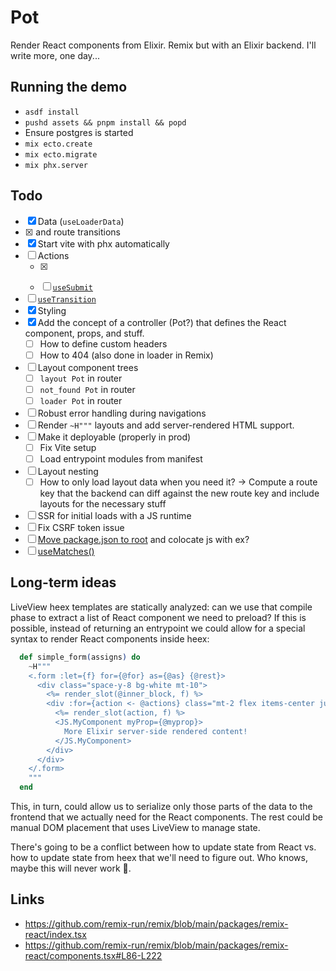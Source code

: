 # Pot

Render React components from Elixir. Remix but with an Elixir backend. I'll write more, one day...

## Running the demo

- `asdf install`
- `pushd assets && pnpm install && popd`
- Ensure postgres is started
- `mix ecto.create`
- `mix ecto.migrate`
- `mix phx.server`

## Todo

- [x] Data (`useLoaderData`)
- [x] <Link> and route transitions
- [x] Start vite with phx automatically
- [ ] Actions
  - [x] <Form>
  - [ ] [`useSubmit`](https://remix.run/docs/en/v1/api/remix#usesubmit)
- [ ] [`useTransition`](https://remix.run/docs/en/v1/api/remix#usetransition)
- [x] Styling
- [x] Add the concept of a controller (Pot?) that defines the React component, props, and stuff.
  - [ ] How to define custom headers
  - [ ] How to 404 (also done in loader in Remix)
- [ ] Layout component trees
  - [ ] `layout Pot` in router
  - [ ] `not_found Pot` in router
  - [ ] `loader Pot` in router
- [ ] Robust error handling during navigations
- [ ] Render `~H"""` layouts and add server-rendered HTML support.
- [ ] Make it deployable (properly in prod)
  - [ ] Fix Vite setup
  - [ ] Load entrypoint modules from manifest
- [ ] Layout nesting
  - [ ] How to only load layout data when you need it? -> Compute a route key that the backend can diff against the new route key and include layouts for the necessary stuff
- [ ] SSR for initial loads with a JS runtime
- [ ] Fix CSRF token issue
- [ ] [Move package.json to root](https://sourcegraph.com/search?q=context:global+type:path+file:package.json%24+repo:has.path%28mix.exs%29&patternType=standard&sm=1) and colocate js with ex?
- [ ] [useMatches()](https://github.com/remix-run/examples/tree/main/sharing-loader-data)

## Long-term ideas

LiveView heex templates are statically analyzed: can we use that compile phase to extract a list of React component we need to preload? If this is possible, instead of returning an entrypoint we could allow for a special syntax to render React components inside heex:

```elixir
  def simple_form(assigns) do
    ~H"""
    <.form :let={f} for={@for} as={@as} {@rest}>
      <div class="space-y-8 bg-white mt-10">
        <%= render_slot(@inner_block, f) %>
        <div :for={action <- @actions} class="mt-2 flex items-center justify-between gap-6">
          <%= render_slot(action, f) %>
          <JS.MyComponent myProp={@myprop}>
            More Elixir server-side rendered content!
          </JS.MyComponent>
        </div>
      </div>
    </.form>
    """
  end
```

This, in turn, could allow us to serialize only those parts of the data to the frontend that we actually need for the React components. The rest could be manual DOM placement that uses LiveView to manage state.

There's going to be a conflict between how to update state from React vs. how to update state from heex that we'll need to figure out. Who knows, maybe this will never work 🤷.

## Links

- https://github.com/remix-run/remix/blob/main/packages/remix-react/index.tsx
- https://github.com/remix-run/remix/blob/main/packages/remix-react/components.tsx#L86-L222
